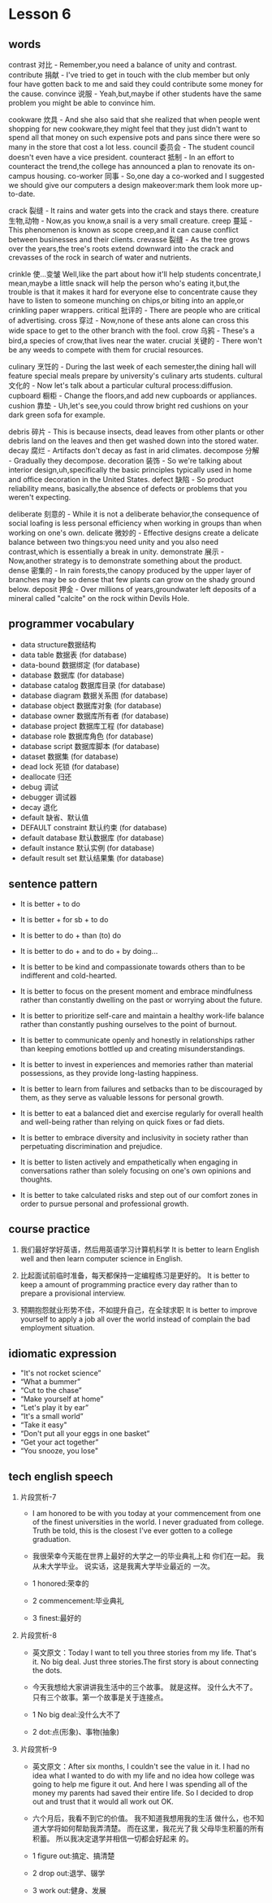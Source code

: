 # Lesson 6

## words

<!-- p37 -->
contrast 对比 - Remember,you need a balance of unity and contrast.
contribute 捐献 - I've tried to get in touch with the club member but only four have gotten back to me and said they could contribute some money for the cause.
convince 说服 - Yeah,but,maybe if other students have the same problem you might be able to convince him.

cookware 炊具 - And she also said that she realized that when people went shopping for new cookware,they might feel that they just didn't want to spend all that money on such expensive pots and pans since there were so many in the store that cost a lot less.
council 委员会 - The student council doesn't even have a vice president.
counteract 抵制 - In an effort to counteract the trend,the college has announced a plan to renovate its on-campus housing.
co-worker 同事 - So,one day a co-worked and I suggested we should give our computers a design makeover:mark them look more up-to-date.

crack 裂缝 - It rains and water gets into the crack and stays there.
creature 生物,动物 - Now,as you know,a snail is a very small creature.
creep 蔓延 - This phenomenon is known as scope creep,and it can cause conflict between businesses and their clients.
crevasse 裂缝 - As the tree grows over the years,the tree's roots extend downward into the crack and crevasses of the rock in search of water and nutrients.

crinkle 使...变皱 Well,like the part about how it'll help students concentrate,I mean,maybe a little snack will help the person who's eating it,but,the trouble is that it makes it hard for everyone else to concentrate cause they have to listen to someone munching on chips,or biting into an apple,or crinkling paper wrappers.
critical 批评的 - There are people who are critical of advertising.
cross 穿过 - Now,none of these ants alone can cross this wide space to get to the other branch with the fool.
crow 乌鸦 - These's a bird,a species of crow,that lives near the water.
crucial 关键的 -  There won't be any weeds to compete with them for crucial resources.

culinary 烹饪的 - During the last week of each semester,the dining hall will feature special meals prepare by university's culinary arts students.
cultural 文化的 - Now let's talk about a particular cultural process:diffusion.
cupboard 橱柜 - Change the floors,and add new cupboards or appliances.
cushion 靠垫 - Uh,let's see,you could throw bright red cushions on your dark green sofa for example.

debris 碎片 - This is because insects, dead leaves from other plants or other debris land on the leaves and then get washed down into the stored water.
decay 腐烂 - Artifacts don't decay as fast in arid climates.
decompose 分解 - Gradually they decompose.
decoration 装饰 - So we're talking about interior design,uh,specifically the basic principles typically used in home and office decoration in the United States.
defect 缺陷 - So product reliability means, basically,the absence of defects or problems that you weren't expecting.

deliberate 刻意的 - While it is not a deliberate behavior,the consequence of social loafing is less personal efficiency when working in groups than when working on one's own.
delicate 微妙的 - Effective designs create a delicate balance between two things:you need unity and you also need contrast,which is essentially a break in unity.
demonstrate 展示 - Now,another strategy is to demonstrate something about the product.
dense 密集的 - In rain forests,the canopy produced by the upper layer of branches may be so dense that few plants can grow on the shady ground below.
deposit 押金 - Over millions of years,groundwater left deposits of  a mineral called "calcite" on the rock within Devils Hole.

## programmer vocabulary

- data structure数据结构
- data table 数据表 (for database)
- data-bound 数据绑定 (for database)
- database 数据库 (for database)
- database catalog 数据库目录 (for database)
- database diagram 数据关系图 (for database)
- database object 数据库对象 (for database)
- database owner 数据库所有者 (for database)
- database project 数据库工程 (for database)
- database role 数据库角色 (for database)
- database script 数据库脚本 (for database)
- dataset 数据集 (for database)
- dead lock 死锁 (for database)
- deallocate 归还
- debug 调试
- debugger 调试器
- decay 退化
- default 缺省、默认值
- DEFAULT constraint 默认约束 (for database)
- default database 默认数据库 (for database)
- default instance 默认实例 (for database)
- default result set 默认结果集 (for database)

## sentence pattern

- It is better + to do
- It is better + for sb + to do
- It is better to do + than (to) do
- It is better to do + and to do + by doing...

- It is better to be kind and compassionate towards others than to be indifferent and cold-hearted.
- It is better to focus on the present moment and embrace mindfulness rather than constantly dwelling on the past or worrying about the future.
- It is better to prioritize self-care and maintain a healthy work-life balance rather than constantly pushing ourselves to the point of burnout.
- It is better to communicate openly and honestly in relationships rather than keeping emotions bottled up and creating misunderstandings.
- It is better to invest in experiences and memories rather than material possessions, as they provide long-lasting happiness.
- It is better to learn from failures and setbacks than to be discouraged by them, as they serve as valuable lessons for personal growth.
- It is better to eat a balanced diet and exercise regularly for overall health and well-being rather than relying on quick fixes or fad diets.
- It is better to embrace diversity and inclusivity in society rather than perpetuating discrimination and prejudice.
- It is better to listen actively and empathetically when engaging in conversations rather than solely focusing  on one's own opinions and thoughts.
- It is better to take calculated risks and step out of our comfort zones in order to pursue personal and professional growth.

## course practice

1. 我们最好学好英语，然后用英语学习计算机科学
   It is better to learn English well and then learn computer science in English.

2. 比起面试前临时准备，每天都保持一定编程练习是更好的。
   It is better to keep a amount of programming practice every day rather than to prepare a provisional interview.

3. 预期抱怨就业形势不佳，不如提升自己，在全球求职
   It is better to improve yourself to apply a job all over the world instead of complain the bad employment situation.

## idiomatic expression

- "It's not rocket science”
- “What a bummer”
- “Cut to the chase”
- “Make yourself at home”
- “Let's play it by ear”
- “It's a small world”
- “Take it easy"
- “Don't put all your eggs in one basket”
- “Get your act together”
- “You snooze, you lose"

## tech english speech

1. 片段赏析-7

   - I am honored to be with you today at your commencement from one of the finest universities in the world. I never graduated from college. Truth be told, this is the closest I've ever gotten to a college graduation.
   - 我很荣幸今天能在世界上最好的大学之一的毕业典礼上和 你们在一起。 我从未大学毕业。 说实话，这是我离大学毕业最近的 一次。

   - 1 honored:荣幸的
   - 2 commencement:毕业典礼
   - 3 finest:最好的

2. 片段赏析-8

   - 英⽂原⽂：Today I want to tell you three stories from my life. That's it. No big deal. Just three stories.The first story is about connecting the dots.
   - 今天我想给大家讲讲我生活中的三个故事。 就是这样。 没什么大不了。 只有三个故事。第一个故事是关于连接点。

   - 1 No big deal:没什么大不了
   - 2 dot:点(形象)、事物(抽象)

3. 片段赏析-9

   - 英⽂原⽂：After six months, I couldn't see the value in it. I had no idea what I wanted to do with my life and no idea how college was going to help me figure it out. And here I was spending all of the money my parents had saved their entire life. So I decided to drop out and trust that it would all work out OK.
   - 六个月后，我看不到它的价值。 我不知道我想用我的生活 做什么，也不知道大学将如何帮助我弄清楚。 而在这里，我花光了我 父母毕生积蓄的所有积蓄。 所以我决定退学并相信一切都会好起来 的。

   - 1 figure out:搞定、搞清楚
   - 2 drop out:退学、辍学
   - 3 work out:健身、发展
